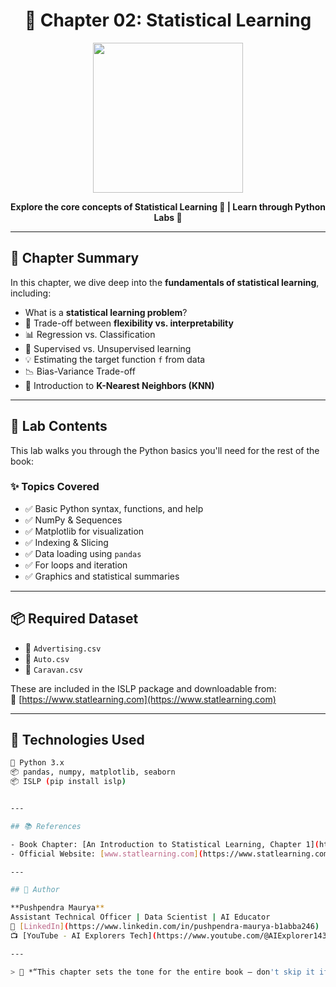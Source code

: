 <h1 align="center">📘 Chapter 02: Statistical Learning</h1>
<p align="center">
  <img src="https://media.giphy.com/media/YQitE4YNQNahy/giphy.gif" width="240"/>
</p>
<p align="center">
  <b>Explore the core concepts of Statistical Learning 🔬 | Learn through Python Labs 🐍</b>
</p>

---

## 📖 Chapter Summary

In this chapter, we dive deep into the **fundamentals of statistical learning**, including:

- What is a **statistical learning problem**?
- 🔄 Trade-off between **flexibility vs. interpretability**
- 📊 Regression vs. Classification
- 🧠 Supervised vs. Unsupervised learning
- 💡 Estimating the target function `f` from data
- 📉 Bias-Variance Trade-off
- 🔀 Introduction to **K-Nearest Neighbors (KNN)**

---

## 🧪 Lab Contents

This lab walks you through the Python basics you'll need for the rest of the book:

### ✨ Topics Covered

- ✅ Basic Python syntax, functions, and help
- ✅ NumPy & Sequences
- ✅ Matplotlib for visualization
- ✅ Indexing & Slicing
- ✅ Data loading using `pandas`
- ✅ For loops and iteration
- ✅ Graphics and statistical summaries

---

## 📦 Required Dataset

- 📁 `Advertising.csv`  
- 📁 `Auto.csv`  
- 📁 `Caravan.csv`

These are included in the ISLP package and downloadable from:  
🔗 [https://www.statlearning.com](https://www.statlearning.com)

---

## 🔧 Technologies Used

```bash
🐍 Python 3.x
📦 pandas, numpy, matplotlib, seaborn
📦 ISLP (pip install islp)


---

## 📚 References

- Book Chapter: [An Introduction to Statistical Learning, Chapter 1](https://doi.org/10.1007/978-3-031-38747-0_1)
- Official Website: [www.statlearning.com](https://www.statlearning.com)

---

## 🙌 Author

**Pushpendra Maurya**  
Assistant Technical Officer | Data Scientist | AI Educator  
🔗 [LinkedIn](https://www.linkedin.com/in/pushpendra-maurya-b1abba246)  
📺 [YouTube - AI Explorers Tech](https://www.youtube.com/@AIExplorer143)

---

> 🧠 *“This chapter sets the tone for the entire book — don't skip it if you're serious about understanding statistical learning with Python!”*
